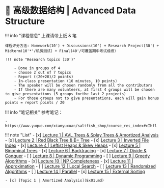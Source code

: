 # 💎 高级数据结构 | Advanced Data Structure

!!! info "课程信息"
    上课请带上纸 & 笔

    课程评分方法: Homework(10') + Discussions(10') + Research Project(30') + Midterm(10'*'/机房测试) + Final(40'/可覆盖期中考试成绩)

    !!! note "Research topics (30')"

        - Done in groups of 4
        - choose 2 out of 7 topics
        - Report ((20+20)/2 points)
        - In-class presentation (10 minutes, 10 points)
        - The speaker will be chosen randomly from all the contributors
        - If there are many volunteers, at first 4 groups will be chosen to give presentations (5 groups forthe last 2 projects)
        - For those groups not to give presentations, each will gain bonus points = report points / 20

!!! info "笔记相关"
    参考笔记：

    - https://www.yuque.com/xianyuxuan/saltfish_shop/course_res_index#cIhfl

!!! note "List"
    - [x] [Lecture 1 | AVL Trees & Splay Trees & Amortized Analysis](Lec01.md)
    - [x] [Lecture 2 | Red Black Tree & B+ Tree](Lec02.md)
    - [x] [Lecture 3 | Inverted File Index](Lec03.md)
    - [x] [Lecture 4 | Leftist Heaps & Skew Heaps](Lec04.md)
    - [x] [Lecture 5 | Binominal Trees](Lec05.md)
    - [x] [Lecture 6 | Backtracing](Lec06.md)
    - [x] [Lecture 7 | Divide & Conquer](Lec07.md)
    - [ ] [Lecture 8 | Dynamic Programming](Lec08.md)
    - [ ] [Lecture 9 | Greedy Algorithms](Lec09.md)
    - [x] [Lecture 10 | NP Completeness](Lec10.md)
    - [x] [Lecture 11 | Approximation](Lec11.md)
    - [ ] [Lecture 12 | Local Search](Lec12.md)
    - [ ] [Lecture 13 | Randomized Algorithms](Lec13.md)
    - [ ] [Lecture 14 | Parallel](Lec14.md)
    - [x] [Lecture 15 | External Sorting](Lec15.md)

    - [x] [Topic 1 | Amortized Analysis](Ex01.md)
